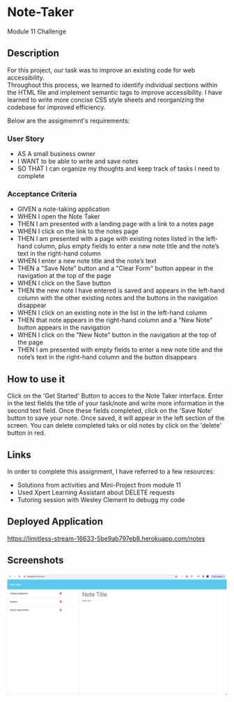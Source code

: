 # Note-Taker

Module 11 Challenge

## Description

For this project, our task was to improve an existing code for web accessibility.  
Throughout this process, we learned to identify individual sections within the HTML file and implement semantic tags to improve accessibility.
I have learned to write more concise CSS style sheets and reorganizing the codebase for improved efficiency.

Below are the assigmemnt's requirements:

### User Story

* AS A small business owner
* I WANT to be able to write and save notes
* SO THAT I can organize my thoughts and keep track of tasks I need to complete

### Acceptance Criteria

* GIVEN a note-taking application
* WHEN I open the Note Taker
* THEN I am presented with a landing page with a link to a notes page
* WHEN I click on the link to the notes page
* THEN I am presented with a page with existing notes listed in the left-hand column, plus empty fields to enter a new note title and the note’s text in the right-hand column
* WHEN I enter a new note title and the note’s text
* THEN a "Save Note" button and a "Clear Form" button appear in the navigation at the top of the page
* WHEN I click on the Save button
* THEN the new note I have entered is saved and appears in the left-hand column with the other existing notes and the buttons in the navigation disappear
* WHEN I click on an existing note in the list in the left-hand column
* THEN that note appears in the right-hand column and a "New Note" button appears in the navigation
* WHEN I click on the "New Note" button in the navigation at the top of the page
* THEN I am presented with empty fields to enter a new note title and the note’s text in the right-hand column and the button disappears

## How to use it

Click on the 'Get Started' Button to acces to the Note Taker interface. Enter in the test fields the title of your task/note and write more information in the second text field. Once these fields completed, click on the 'Save Note' button to save your note. Once saved, it will appear in the left section of the screen. You can delete completed taks or old notes by click on the 'delete' button in red.


## Links

In order to complete this assignment, I have referred to a few resources:

* Solutions from activities and Mini-Project from module 11
* Used Xpert Learning Assistant about DELETE requests
* Tutoring session with Wesley Clement to debugg my code

## Deployed Application

https://limitless-stream-16633-5be9ab797eb8.herokuapp.com/notes

## Screenshots

![Website Screenshot](./public/assets/NoteTaker.png)
